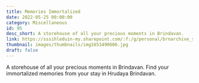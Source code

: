 ```yaml
---
title: Memories Immortalized
date: 2022-05-25 00:00:00
category: Miscellaneous
id: 95
desc_short: A storehouse of all your precious moments in Brindavan.
link: https://sssihleduin-my.sharepoint.com/:f:/g/personal/brnarchive_sssihl_edu_in/EpriTsfeWrpIlmUYfcZlCEYBcmrKZJvdmCzWYrW02xraAw?e=pZd1jc
thumbnail: images/thumbnails/img1653490606.jpg
draft: false
---
```


A storehouse of all your precious moments in Brindavan. Find your immortalized memories from your stay in Hrudaya Brindavan.
